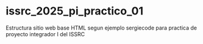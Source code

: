 # issrc_2025_pi_practico_01
Estructura sitio web base HTML segun ejemplo sergiecode para practica de proyecto integrador I del ISSRC

